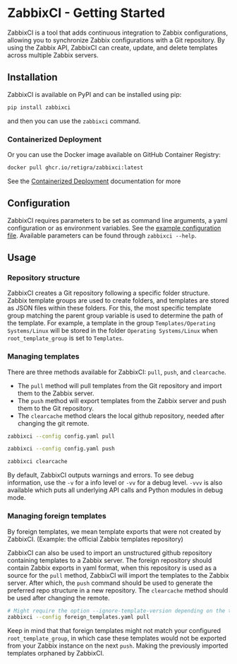 # ZabbixCI - Getting Started

ZabbixCI is a tool that adds continuous integration to Zabbix configurations,
allowing you to synchronize Zabbix configurations with a Git repository. By
using the Zabbix API, ZabbixCI can create, update, and delete templates across
multiple Zabbix servers.

## Installation

ZabbixCI is available on PyPI and can be installed using pip:

```bash
pip install zabbixci
```

and then you can use the `zabbixci` command.

### Containerized Deployment

Or you can use the Docker image available on GitHub Container Registry:

```bash
docker pull ghcr.io/retigra/zabbixci:latest
```

See the [Containerized Deployment](Containerized.md) documentation for more

## Configuration

ZabbixCI requires parameters to be set as command line arguments, a yaml
configuration or as environment variables. See the
[example configuration file](config.yaml.example). Available parameters can be
found through `zabbixci --help`.

## Usage

### Repository structure

ZabbixCI creates a Git repository following a specific folder structure. Zabbix
template groups are used to create folders, and templates are stored as JSON
files within these folders. For this, the most specific template group matching
the parent group variable is used to determine the path of the template. For
example, a template in the group `Templates/Operating Systems/Linux` will be
stored in the folder `Operating Systems/Linux` when `root_template_group` is set
to `Templates`.

### Managing templates

There are three methods available for ZabbixCI: `pull`, `push`, and
`clearcache`.

- The `pull` method will pull templates from the Git repository and import them
  to the Zabbix server.
- The `push` method will export templates from the Zabbix server and push them
  to the Git repository.
- The `clearcache` method clears the local github repository, needed after
  changing the git remote.

```bash
zabbixci --config config.yaml pull

zabbixci --config config.yaml push

zabbixci clearcache
```

By default, ZabbixCI outputs warnings and errors. To see debug information, use
the `-v` for a info level or `-vv` for a debug level. `-vvv` is also available
which puts all underlying API calls and Python modules in debug mode.

### Managing foreign templates

By foreign templates, we mean template exports that were not created by
ZabbixCI. (Example: the official Zabbix templates repository)

ZabbixCI can also be used to import an unstructured github repository containing
templates to a Zabbix server. The foreign repository should contain Zabbix
exports in yaml format, when this repository is used as a source for the `pull`
method, ZabbixCI will import the templates to the Zabbix server. After which,
the `push` command should be used to generate the preferred repo structure in a
new repository. The `clearcache` method should be used after changing the
remote.

```bash
# Might require the option --ignore-template-version depending on the template and Zabbix version
zabbixci --config foreign_templates.yaml pull
```

Keep in mind that that foreign templates might not match your configured
`root_template_group`, in which case these templates would not be exported from
your Zabbix instance on the next `push`. Making the previously imported
templates orphaned by ZabbixCI.
